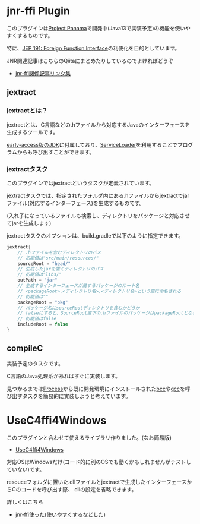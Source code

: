 # jnr-ffi Plugin
このプラグインは[Project Panama](https://openjdk.java.net/projects/panama/)で開発中(Java13で実装予定)の機能を使いやすくするものです。

特に、[JEP 191: Foreign Function Interface](https://openjdk.java.net/jeps/191)の利便化を目的としています。

JNR関連記事はこちらのQiitaにまとめたりしているのでよければどうぞ

+ [jnr-ffi関係記事リンク集](https://qiita.com/Kakky/items/bce3d6c9c47899b000a3)

## jextract

### jextractとは？

jextractとは、C言語などの.hファイルから対応するJavaのインターフェースを生成するツールです。

[early-access版のJDK](http://jdk.java.net/panama/)に付属しており、[ServiceLoader](https://docs.oracle.com/javase/jp/10/docs/api/java/util/ServiceLoader.html)を利用することでプログラムからも呼び出すことができます。

### jextractタスク
このプラグインではjextractというタスクが定義されています。

jextractタスクでは、指定されたフォルダ内にある.hファイルからjextractでjarファイル(対応するインターフェース)を生成するものです。

(入れ子になっているファイルも検索し、ディレクトリをパッケージと対応させてjarを生成します)

jextractタスクのオプションは、build.gradleで以下のように指定できます。

```groovy:build.gradle
jextract{
    // .hファイルを含むディレクトリのパス
    // 初期値は"src/main/resources/"
    sourceRoot = "head/"
    // 生成したjarを置くディレクトリのパス
    // 初期値は"libs/"
    outPath = "jar"
    // 生成するインターフェースが属するパッケージのルート名
    // <packageRoot>.<ディレクトリ名>.<ディレクトリ名>という風に命名される
    // 初期値は""
    packageRoot = "pkg"
    // パッケージ名にsourceRootディレクトリを含むかどうか
    // falseにすると、SourceRoot直下の.hファイルのパッケージはpackageRootとなる
    // 初期値はfalse
    includeRoot = false
}
```

## compileC
実装予定のタスクです。

C言語のJava処理系があればすぐに実装します。

見つかるまでは[Process](https://docs.oracle.com/javase/jp/10/docs/api/java/lang/Process.html)から既に開発環境にインストールされた[bcc](https://www.mlab.im.dendai.ac.jp/ic2/webdesign/web/tool/bcc/)や[gcc](http://gcc.gnu.org/)を呼び出すタスクを簡易的に実装しようと考えています。

# UseC4ffi4Windows
このプラグインと合わせて使えるライブラリ作りました。(なお簡易版)

+ [UseC4ffi4Windows](https://github.com/Javakky/UseC4ffi4Windows)

対応OSはWindowsだけ(コード的に別のOSでも動くかもしれませんがテストしていない)です。

resouceフォルダに置いた.dllファイルとjextractで生成したインターフェースからCのコードを呼び出す際、
dllの設定を省略できます。

詳しくはこちら
+ [jnr-ffi使った(使いやすくするなどした)](https://qiita.com/Kakky/items/a54ccc68365707765a5a)